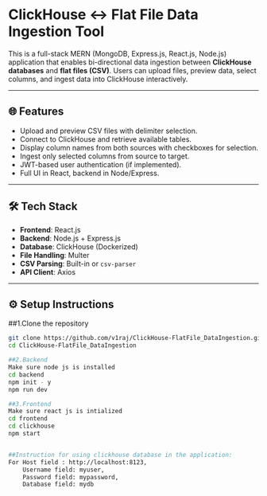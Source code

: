 # ClickHouse ↔ Flat File Data Ingestion Tool

This is a full-stack MERN (MongoDB, Express.js, React.js, Node.js) application that enables bi-directional data ingestion between **ClickHouse databases** and **flat files (CSV)**. Users can upload files, preview data, select columns, and ingest data into ClickHouse interactively.

---

## 🌐 Features

- Upload and preview CSV files with delimiter selection.
- Connect to ClickHouse and retrieve available tables.
- Display column names from both sources with checkboxes for selection.
- Ingest only selected columns from source to target.
- JWT-based user authentication (if implemented).
- Full UI in React, backend in Node/Express.

---

## 🛠️ Tech Stack

- **Frontend**: React.js
- **Backend**: Node.js + Express.js
- **Database**: ClickHouse (Dockerized)
- **File Handling**: Multer
- **CSV Parsing**: Built-in or `csv-parser`
- **API Client**: Axios

---

## ⚙️ Setup Instructions

##1.Clone the repository

```bash
git clone https://github.com/v1raj/ClickHouse-FlatFile_DataIngestion.git
cd ClickHouse-FlatFile_DataIngestion

##2.Backend
Make sure node js is installed
cd backend
npm init - y
npm run dev

##3.Frontend
Make sure react js is intialized
cd frontend
cd clickhouse
npm start


##Instruction for using clickhouse database in the application:
For Host field : http://localhost:8123,
    Username field: myuser,
    Password field: mypassword,
    Database field: mydb
